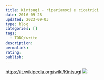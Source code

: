 ```yaml
---
title: Kintsugi - ripariamoci e cicatrici
date: 2016-09-28
updated: 2023-09-03
type: blog
categories: []
tags:
  - TODO/write
description: 
permalink: 
rating: 
publish: 
---
```


https://it.wikipedia.org/wiki/Kintsugi
![](../../assets/img/post/kintsugi.webp)